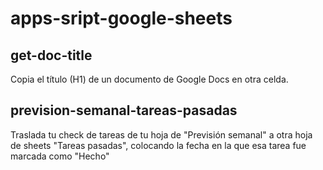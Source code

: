 # apps-sript-google-sheets

<h2> get-doc-title </h2>
<p>Copia el título (H1) de un documento de Google Docs en otra celda.</p>

<h2>prevision-semanal-tareas-pasadas</h2>
<p>Traslada tu check de tareas de tu hoja de "Previsión semanal" a otra hoja de sheets "Tareas pasadas", colocando la fecha en la que esa tarea fue marcada como "Hecho"</p>
